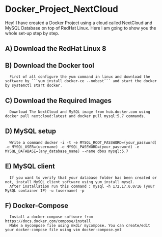 # Docker_Project_NextCloud
Hey! I have created a Docker Project using a cloud called NextCloud and MySQL Database on top of RedHat Linux. Here I am  going to show you the whole set-up step by step. 
 ## A) Download the RedHat Linux 8
 ## B) Download the Docker tool
      First of all configure the yum command in linux and download the software by ```yum install docker-ce --nobest``` and start the docker by systemctl start docker.
 ## C) Download the Required Images
      Download The NextCloud and MySQL image from hub.docker.com using docker pull nextcloud:latest and docker pull mysql:5.7 commands.
 ## D) MySQL setup
      Write a command docker -i -t -e MYSQL_ROOT_PASSWORD=(your_password) -e MYSQL_USER=(username) -e MYSQL_PASSWORD=(your_password) -e         MYSQL_DATABASE=(any_database_name) --name dbos mysql:5.7
 ## E) MySQL client
      If you want to verify that your database folder has been created or not, install MySQL client software using yum install mysql.
      After installation run this command : mysql -h 172.17.0.0/16 (your MySQL container IP) -u (username) -p
 ## F) Docker-Compose
      Install a docker-compose software from https://docs.docker.com/compose/install
      Make a mycompose file using mkdir mycompose. You can create/edit your docker-compose file using vim docker-compose.yml 
      
